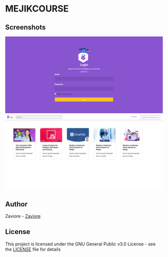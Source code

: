 # MEJIKCOURSE

## Screenshots

<img src="./screenshot.png" alt="mejik"/>
<img src="./screenshot (1).png" alt="mejik2" width="700px"/>

## Author

Zaviore - [Zaviore](https://github.com/Zaviore)

## License

This project is licensed under the GNU General Public v3.0 License - see the [LICENSE](LICENSE) file for details




